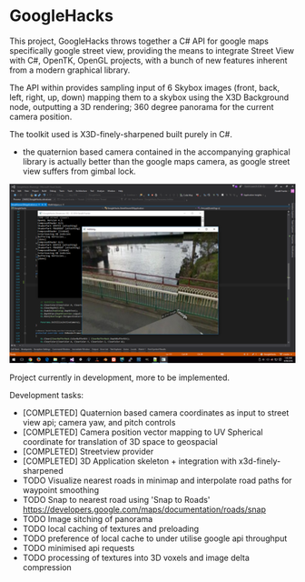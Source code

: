 # GoogleHacks

This project, GoogleHacks throws together a C# API for google maps specifically google street view, 
providing the means to integrate Street View with C#, OpenTK, OpenGL projects, 
with a bunch of new features inherent from a modern graphical library.  

The API within provides sampling input of 6 Skybox images (front, back, left, right, up, down)
mapping them to a skybox using the X3D Background node, outputting a 3D rendering; 360 degree panorama for the current camera position. 


The toolkit used is X3D-finely-sharpened built purely in C#.

* the quaternion based camera contained in the accompanying graphical library 
  is actually better than the google maps camera, as google street view suffers from gimbal lock.    

![alt text](Screenshots/screenshot1.png "Streetview in C# Example 1")

Project currently in development, more to be implemented.

Development tasks:
* [COMPLETED] Quaternion based camera coordinates as input to street view api; camera yaw, and pitch controls
* [COMPLETED] Camera position vector mapping to UV Spherical coordinate for translation of 3D space to geospacial
* [COMPLETED] Streetview provider
* [COMPLETED] 3D Application skeleton + integration with x3d-finely-sharpened
* TODO Visualize nearest roads in minimap and interpolate road paths for waypoint smoothing  
* TODO Snap to nearest road using 'Snap to Roads' https://developers.google.com/maps/documentation/roads/snap
* TODO Image sitching of panorama
* TODO local caching of textures and preloading 
* TODO preference of local cache to under utilise google api throughput 
* TODO minimised api requests
* TODO processing of textures into 3D voxels and image delta compression



